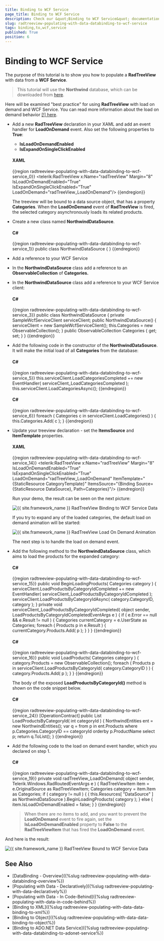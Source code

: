 ```yaml
---
title: Binding to WCF Service
page_title: Binding to WCF Service
description: Check our &quot;Binding to WCF Service&quot; documentation article for the RadTreeView {{ site.framework_name }} control.
slug: radtreeview-populating-with-data-databinding-to-wcf-service
tags: binding,to,wcf,service
published: True
position: 6
---
```


# Binding to WCF Service

The purpose of this tutorial is to show you how to populate a __RadTreeView__ with data from a __WCF Service__. 

>This tutorial will use the __Northwind__ database, which can be downloaded from [here](http://www.microsoft.com/downloads/details.aspx?FamilyID=06616212-0356-46A0-8DA2-EEBC53A68034&displaylang=en).

Here will be examined "best practice" for using __RadTreeView__ with load on demand and WCF Service. You can read more information about the load on demand behavior [[!] here](radtreeview-features-load-on-demand.html). 

* Add a new __RadTreeView__ declaration in your XAML and add an event handler for __LoadOnDemand__ event. Also set the following properties to __True__:
	* __IsLoadOnDemandEnabled__
	* __IsExpandOnSingleClickEnabled__

	#### __XAML__

	{{region radtreeview-populating-with-data-databinding-to-wcf-service_0}}
		<telerik:RadTreeView x:Name="radTreeView" Margin="8"
		   IsLoadOnDemandEnabled="True" IsExpandOnSingleClickEnabled="True"
		   LoadOnDemand="radTreeView_LoadOnDemand"/>
	{{endregion}}

	The treeview will be bound to a data source object, that has a property __Categories__. When the __LoadOnDemand__ event of __RadTreeView__ is fired, the selected category asynchronously loads its related products. 

* Create a new class named __NorthwindDataSource__. 

	#### __C#__

	{{region radtreeview-populating-with-data-databinding-to-wcf-service_1}}
		public class NorthwindDataSource
		{
		}
	{{endregion}}

* Add a reference to your WCF Service
* In the __NorthwindDataSource__ class add a reference to an __ObservableCollection__ of __Categories.__
* In the __NorthwindDataSource__ class add a reference to your WCF Service client: 

	#### __C#__

	{{region radtreeview-populating-with-data-databinding-to-wcf-service_3}}
		public class NorthwindDataSource
		{
			private SampleWcfServiceClient serviceClient;
			public NorthwindDataSource()
			{
				serviceClient = new SampleWcfServiceClient();
				this.Categories = new ObservableCollection<Categories>();
			}
			public ObservableCollection<Categories> Categories
			{
				get;
				set;
			}
		}
	{{endregion}}

* Add the following code in the constructor of the __NorthwindDataSource__. It will make the initial load of all __Categories__ from the database: 

	#### __C#__  
	{{region radtreeview-populating-with-data-databinding-to-wcf-service_5}}
		this.serviceClient.LoadCategoriesCompleted += new EventHandler<LoadCategoriesCompletedEventArgs>( serviceClient_LoadCategoriesCompleted );
		this.serviceClient.LoadCategoriesAsync();
	{{endregion}}

	#### __C#__  
	{{region radtreeview-populating-with-data-databinding-to-wcf-service_6}}
		foreach ( Categories c in serviceClient.LoadCategories() )
		{
			this.Categories.Add( c );
		}
	{{endregion}}		

* Update your treeview declaration - set the __ItemsSource__ and __ItemTemplate__ properties. 

	#### __XAML__  
	{{region radtreeview-populating-with-data-databinding-to-wcf-service_14}}
		<telerik:RadTreeView x:Name="radTreeView" Margin="8"
			IsLoadOnDemandEnabled="True" IsExpandOnSingleClickEnabled="True"
			LoadOnDemand="radTreeView_LoadOnDemand"
			ItemTemplate="{StaticResource CategoryTemplate}"
			ItemsSource="{Binding Source={StaticResource DataSource}, Path=Categories}"/>
	{{endregion}}

	Run your demo, the result can be seen on the next picture:

	![{{ site.framework_name }} RadTreeView Binding to WCF Service Data](images/RadTreeView_PopulatingWithBindingToWCFService_010.PNG)

	If you try to expand any of the loaded categories, the default load on demand animation will be started:

	![{{ site.framework_name }} RadTreeView Load On Demand Animation](images/RadTreeView_PopulatingWithBindingToWCFService_020.PNG)

	The next step is to handle the load on demand event. 

* Add the following method to the __NorthwindDataSource__ class, which aims to load the products for the expanded category: 

	#### __C#__
	{{region radtreeview-populating-with-data-databinding-to-wcf-service_15}}
		public void BeginLoadingProducts( Categories category )
		{
			serviceClient.LoadProductsByCategoryIdCompleted += new EventHandler<LoadProductsByCategoryIdCompletedEventArgs>( serviceClient_LoadProductsByCategoryIdCompleted );
			serviceClient.LoadProductsByCategoryIdAsync( category.CategoryID, category );
		}
		private void serviceClient_LoadProductsByCategoryIdCompleted( object sender, LoadProductsByCategoryIdCompletedEventArgs e )
		{
			if ( e.Error == null && e.Result != null )
			{
				Categories currentCategory = e.UserState as Categories;
				foreach ( Products p in e.Result )
				{
					currentCategory.Products.Add( p );
				}
			}
		}
	{{endregion}}

	#### __C#__
	{{region radtreeview-populating-with-data-databinding-to-wcf-service_16}}
		public void LoadProducts( Categories category )
		{
			category.Products = new ObservableCollection<Products>();
			foreach ( Products p in serviceClient.LoadProductsByCategoryId( category.CategoryID ) )
			{
				category.Products.Add( p );
			}
		}
	{{endregion}}

	The body of the exposed __LoadProductsByCategoryId()__ method is shown on the code snippet below.
		
	#### __C#__
	{{region radtreeview-populating-with-data-databinding-to-wcf-service_24}}
		[OperationContract]
		public List<Products> LoadProductsByCategoryId( int categoryId )
		{
			NorthwindEntities ent = new NorthwindEntities();
			var q = from p in ent.Products
					where p.Categories.CategoryID == categoryId
					orderby p.ProductName
					select p;
			return q.ToList();
		}
	{{endregion}}

* Add the following code to the load on demand event handler, which you declared on step 1. 

	#### __C#__  
	{{region radtreeview-populating-with-data-databinding-to-wcf-service_19}}
		private void radTreeView_LoadOnDemand( object sender, Telerik.Windows.RadRoutedEventArgs e )
		{
			RadTreeViewItem item = e.OriginalSource as RadTreeViewItem;
			Categories category = item.Item as Categories;
			if ( category != null )
			{
				( this.Resources[ "DataSource" ] as NorthwindDataSource ).BeginLoadingProducts( category );
			}
			else
			{
				item.IsLoadOnDemandEnabled = false;
			}
		}
	{{endregion}}

	>When there are no items to add, and you want to prevent the __LoadOnDemand__ event to fire again, set the __IsLoadOnDemandEnabled__ property to __False__ to the __RadTreeViewItem__ that has fired the __LoadOnDemand__ event.

And here is the result: 

![{{ site.framework_name }} RadTreeView Bound to WCF Service Data](images/RadTreeView_PopulatingWithBindingToWCFService_030.PNG)

## See Also
 * [DataBinding - Overview]({%slug radtreeview-populating-with-data-databinding-overview%})
 * [Populating with Data - Declaratively]({%slug radtreeview-populating-with-data-declaratively%})
 * [Populating with Data - In Code-Behind]({%slug radtreeview-populating-with-data-in-code-behind%})
 * [Binding to XML]({%slug radtreeview-populating-with-data-data-binding-to-xml%})
 * [Binding to Object]({%slug radtreeview-populating-with-data-data-binding-to-object%})
 * [Binding to ADO.NET Data Service]({%slug radtreeview-populating-with-data-databinding-to-adonet-service%})

